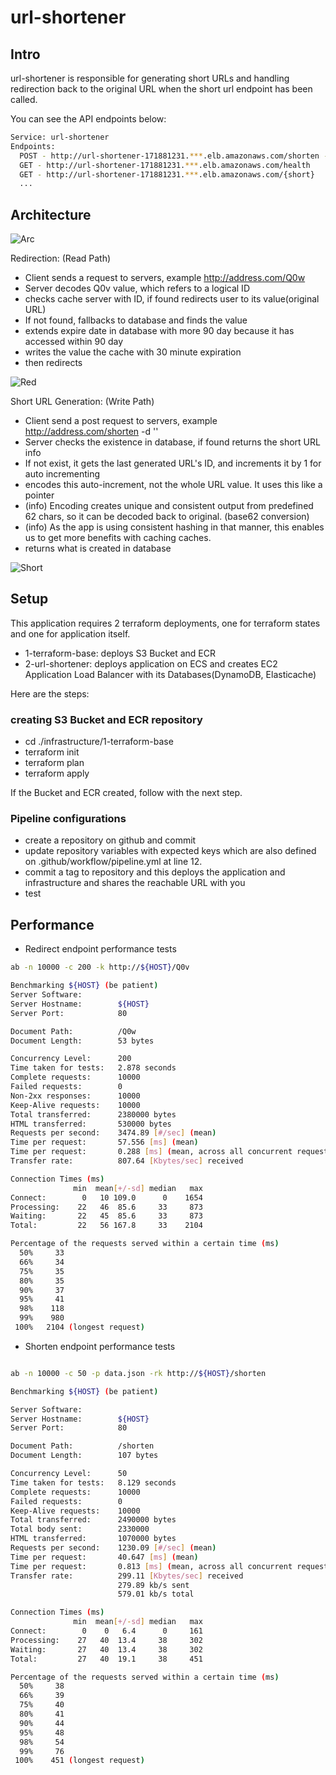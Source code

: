 # url-shortener

## Intro
url-shortener is responsible for generating short URLs and handling redirection back to the original URL when the short url endpoint has been called.

You can see the API endpoints below:

```bash
Service: url-shortener 
Endpoints:
  POST - http://url-shortener-171881231.***.elb.amazonaws.com/shorten -d '{"url": "http://ahmetsoykan.com", "ttl": "1710899691"}' # ttl is optional 
  GET - http://url-shortener-171881231.***.elb.amazonaws.com/health
  GET - http://url-shortener-171881231.***.elb.amazonaws.com/{short}
  ...
```

## Architecture

![Arc](./img/url-shortener-arc.png)

Redirection: (Read Path)
- Client sends a request to servers, example http://address.com/Q0w
- Server decodes Q0v value, which refers to a logical ID
- checks cache server with ID, if found redirects user to its value(original URL)
- If not found, fallbacks to database and finds the value
- extends expire date in database with more 90 day because it has accessed within 90 day
- writes the value the cache with 30 minute expiration
- then redirects

![Red](./img/redirect.png)

Short URL Generation: (Write Path)
- Client send a post request to servers, example http://address.com/shorten -d ''
- Server checks the existence in database, if found returns the short URL info
- If not exist, it gets the last generated URL's ID, and increments it by 1 for auto incrementing
- encodes this auto-increment, not the whole URL value. It uses this like a pointer
- (info) Encoding creates unique and consistent output from predefined 62 chars, so it can be decoded back to original. (base62 conversion)
- (info) As the app is using consistent hashing in that manner, this enables us to get more benefits with caching caches.
- returns what is created in database

![Short](./img/shorten.png)


## Setup

This application requires 2 terraform deployments, one for terraform states and one for application itself.

- 1-terraform-base: deploys S3 Bucket and ECR
- 2-url-shortener: deploys application on ECS and creates EC2 Application Load Balancer with its Databases(DynamoDB, Elasticache)

Here are the steps:
### creating S3 Bucket and ECR repository
- cd ./infrastructure/1-terraform-base
- terraform init
- terraform plan
- terraform apply

If the Bucket and ECR created, follow with the next step.

### Pipeline configurations
- create a repository on github and commit
- update repository variables with expected keys which are also defined on .github/workflow/pipeline.yml at line 12.
- commit a tag to repository and this deploys the application and infrastructure and shares the reachable URL with you
- test

## Performance

- Redirect endpoint performance tests

```bash
ab -n 10000 -c 200 -k http://${HOST}/Q0v

Benchmarking ${HOST} (be patient)
Server Software:        
Server Hostname:        ${HOST}
Server Port:            80

Document Path:          /Q0w
Document Length:        53 bytes

Concurrency Level:      200
Time taken for tests:   2.878 seconds
Complete requests:      10000
Failed requests:        0
Non-2xx responses:      10000
Keep-Alive requests:    10000
Total transferred:      2380000 bytes
HTML transferred:       530000 bytes
Requests per second:    3474.89 [#/sec] (mean)
Time per request:       57.556 [ms] (mean)
Time per request:       0.288 [ms] (mean, across all concurrent requests)
Transfer rate:          807.64 [Kbytes/sec] received

Connection Times (ms)
              min  mean[+/-sd] median   max
Connect:        0   10 109.0      0    1654
Processing:    22   46  85.6     33     873
Waiting:       22   45  85.6     33     873
Total:         22   56 167.8     33    2104

Percentage of the requests served within a certain time (ms)
  50%     33
  66%     34
  75%     35
  80%     35
  90%     37
  95%     41
  98%    118
  99%    980
 100%   2104 (longest request)
```

- Shorten endpoint performance tests

```bash

ab -n 10000 -c 50 -p data.json -rk http://${HOST}/shorten

Benchmarking ${HOST} (be patient)

Server Software:        
Server Hostname:        ${HOST}
Server Port:            80

Document Path:          /shorten
Document Length:        107 bytes

Concurrency Level:      50
Time taken for tests:   8.129 seconds
Complete requests:      10000
Failed requests:        0
Keep-Alive requests:    10000
Total transferred:      2490000 bytes
Total body sent:        2330000
HTML transferred:       1070000 bytes
Requests per second:    1230.09 [#/sec] (mean)
Time per request:       40.647 [ms] (mean)
Time per request:       0.813 [ms] (mean, across all concurrent requests)
Transfer rate:          299.11 [Kbytes/sec] received
                        279.89 kb/s sent
                        579.01 kb/s total

Connection Times (ms)
              min  mean[+/-sd] median   max
Connect:        0    0   6.4      0     161
Processing:    27   40  13.4     38     302
Waiting:       27   40  13.4     38     302
Total:         27   40  19.1     38     451

Percentage of the requests served within a certain time (ms)
  50%     38
  66%     39
  75%     40
  80%     41
  90%     44
  95%     48
  98%     54
  99%     76
 100%    451 (longest request)
```